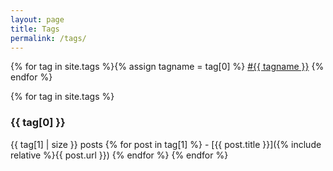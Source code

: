 ```yaml
---
layout: page
title: Tags
permalink: /tags/
---
```


{% for tag in site.tags %}{% assign tagname = tag[0] %} <a href="#{{ tagname }}" onclick="smoothScroll(event)">#{{ tagname }}</a> {% endfor %}

{% for tag in site.tags %}
<div id="{{ tag[0] }}"><h3>{{ tag[0] }}</h3></div>
{{ tag[1] | size }} posts
{% for post in tag[1] %}
- [{{ post.title }}]({% include relative %}{{ post.url }})
{% endfor %}
{% endfor %}

<script>
function smoothScroll(event) {
    event.preventDefault();
    const targetId = event.target.getAttribute("href");
    const targetElement = document.querySelector(targetId);
    window.scrollTo({
        top: targetElement.offsetTop,
        behavior: "smooth",
    });
}
</script>
